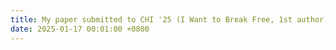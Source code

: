 ```yaml
---
title: My paper submitted to CHI '25 (I Want to Break Free, 1st author) was conditionally accepted!
date: 2025-01-17 00:01:00 +0800
---
```

